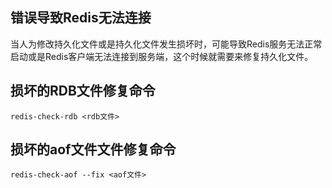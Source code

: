 ## 错误导致Redis无法连接
当人为修改持久化文件或是持久化文件发生损坏时，可能导致Redis服务无法正常启动或是Redis客户端无法连接到服务端，这个时候就需要来修复持久化文件。


## 损坏的RDB文件修复命令

    redis-check-rdb <rdb文件>
    
## 损坏的aof文件文件修复命令

    redis-check-aof --fix <aof文件>